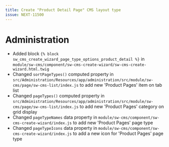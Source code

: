 ```yaml
---
title: Create "Product Detail Page" CMS layout type
issue: NEXT-11500
---
```

# Administration
*  Added block `{% block sw_cms_create_wizard_page_type_options_product_detail %}` in `module/sw-cms/component/sw-cms-create-wizard/sw-cms-create-wizard.html.twig`
*  Changed `sortPageTypes()` computed property in `src/Administration/Resources/app/administration/src/module/sw-cms/page/sw-cms-list/index.js` to add new 'Product Pages' item on tab list
*  Changed `pageTypes()` computed property in `src/Administration/Resources/app/administration/src/module/sw-cms/page/sw-cms-list/index.js` to add new 'Product Pages' category on grid display
*  Changed `pageTypeNames` data property in `module/sw-cms/component/sw-cms-create-wizard/index.js` to add new 'Product Pages' page type
*  Changed `pageTypeIcons` data property in `module/sw-cms/component/sw-cms-create-wizard/index.js` to add a new icon for 'Product Pages' page type

